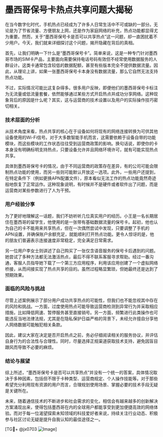 # 墨西哥保号卡热点共享问题大揭秘

在当今数字化时代，手机热点已经成为了许多人日常生活中不可或缺的一部分。无论是为了节省流量、方便朋友上网，还是作为家庭网络的补充，热点功能都显得尤为重要。然而，关于“墨西哥保号卡是否可以共享热点”这一问题，却一直困扰着不少用户。今天，我们就来详细探讨这个问题，揭开隐藏在背后的真相。

首先，让我们明确一下什么是“墨西哥保号卡”。简单来说，这是一种专门针对墨西哥市场的SIM卡产品，主要面向需要保持电话号码有效但不经常使用数据服务的人群设计。这类卡通常包含较低的数据配额，甚至有些版本完全不提供数据流量。因此，从理论上讲，如果一张墨西哥保号卡本身没有数据流量，那么它自然无法支持热点功能。

不过，实际情况可能比这复杂得多。很多用户反映，即便他们的墨西哥保号卡标注为无流量或低流量套餐，依然能够通过某些方式开启热点并成功分享网络。这种现象背后的原因是什么呢？其实，这与运营商的技术设置以及用户的实际操作技巧密切相关。

### 技术层面的分析

从技术角度来看，热点共享的核心在于设备如何将现有的网络连接转换为可供其他设备使用的Wi-Fi信号。对于大多数智能手机而言，这需要依赖于设备自带的功能模块，而这些模块的工作状态往往受到运营商政策的影响。换句话说，即使你的卡本身没有明确标明支持热点，只要设备允许并且网络环境许可，就有可能实现热点共享。

具体到墨西哥保号卡的情况，由于不同运营商的政策存在差异，有的公司可能会限制热点功能的使用，而另一些则可能默认开放这一选项。此外，一些用户还提到，在特定条件下（例如更换APN配置文件），原本看似无法工作的热点功能竟然奇迹般地恢复了正常运作。这种现象说明，有时候并不是硬件或者软件出了问题，而是运营商对某些参数进行了人为干预。

### 用户经验分享

为了更好地理解这一话题，我们不妨听听几位真实用户的经历。小王是一名长期居住在墨西哥的留学生，他使用的是一张带有基础数据流量的保号卡。起初，他也认为自己的卡不能用来共享热点，但在一次偶然尝试中发现，只要调整了手机的APN设置，并确保账户余额充足，就能顺利打开热点功能。更令人惊讶的是，他的朋友们普遍表示连接速度非常稳定，完全满足日常需求。

另一位用户李女士则讲述了自己购买了一张仅含语音服务的保号卡后遇到的问题。她尝试了多种方法都无法激活热点，最后不得不联系客服寻求帮助。经过一番沟通，客服人员指导她下载了一个第三方应用程序，利用该应用创建了一个虚拟网络桥接，从而间接实现了热点共享的目的。虽然过程略显繁琐，但她最终还是达到了预期效果。

### 面临的风险与挑战

尽管上述案例展示了部分用户成功共享热点的可能性，但我们也不能忽视其中存在的风险和挑战。一方面，过度使用热点可能导致运营商检测到异常行为并采取相应措施，比如降低网速、暂停服务甚至直接销号。另一方面，频繁进行此类操作也可能违反当地法律法规，尤其是在隐私保护日益严格的背景下，未经允许擅自分享他人网络数据可能触犯相关条款。

因此，建议大家在决定是否开启热点之前，务必仔细阅读相关的服务协议，并评估自身行为的合法性与合理性。同时，尽量选择正规渠道获取技术支持，避免因盲目跟风而导致不必要的麻烦。

### 结论与展望

综上所述，“墨西哥保号卡是否可以共享热点”并没有一个统一的答案，具体情况取决于多种因素，包括但不限于卡种类型、运营商规定、个人操作技能等。对于那些希望充分利用现有资源的用户而言，合理规划使用场景、掌握必要的技术手段无疑是关键所在。

未来，随着通信技术的不断进步和社会需求的变化，相信会有越来越多的创新解决方案涌现出来，使得包括墨西哥在内的全球用户都能享受到更加便捷高效的网络体验。而对于每一位渴望探索未知领域的科技爱好者来说，持续关注行业动态、积极参与社区讨论无疑是提升自我认知的最佳途径之一。

[TG💪+ @jx0703 ![Image](https://github.com/user-attachments/assets/dbca1d08-cadb-493c-b0ec-ad6f7a83f270)]